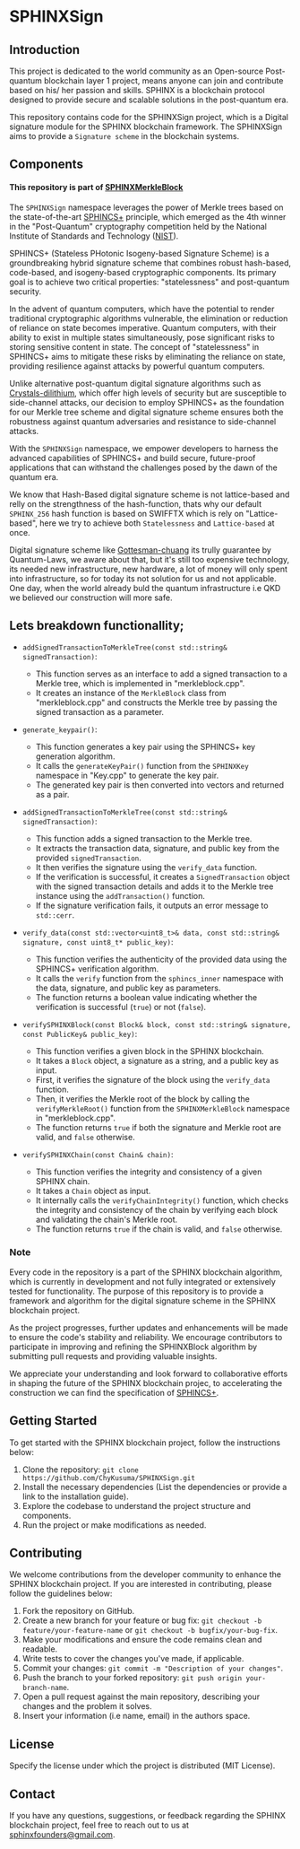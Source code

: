 # SPHINXSign

## Introduction

This project is dedicated to the world community as an Open-source Post-quantum blockchain layer 1 project, means anyone can join and contribute based on his/ her passion and skills. SPHINX is a blockchain protocol designed to provide secure and scalable solutions in the post-quantum era.

This repository contains code for the SPHINXSign project, which is a Digital signature module for the SPHINX blockchain framework. The SPHINXSign aims to provide a `Signature scheme` in the blockchain systems.


## Components

#### This repository is part of [SPHINXMerkleBlock](https://github.com/SPHINX-HUB-ORG/SPHINXMerkleBlock)

The `SPHINXSign` namespace leverages the power of Merkle trees based on the state-of-the-art [SPHINCS+](https://sphincs.org/) principle, which emerged as the 4th winner in the "Post-Quantum" cryptography competition held by the National Institute of Standards and Technology ([NIST](https://www.nist.gov/publications/breaking-category-five-sphincs-sha-256)).

SPHINCS+ (Stateless PHotonic Isogeny-based Signature Scheme) is a groundbreaking hybrid signature scheme that combines robust hash-based, code-based, and isogeny-based cryptographic components. Its primary goal is to achieve two critical properties: "statelessness" and post-quantum security.

In the advent of quantum computers, which have the potential to render traditional cryptographic algorithms vulnerable, the elimination or reduction of reliance on state becomes imperative. Quantum computers, with their ability to exist in multiple states simultaneously, pose significant risks to storing sensitive content in state. The concept of "statelessness" in SPHINCS+ aims to mitigate these risks by eliminating the reliance on state, providing resilience against attacks by powerful quantum computers.

Unlike alternative post-quantum digital signature algorithms such as [Crystals-dilithium](https://pq-crystals.org/dilithium/), which offer high levels of security but are susceptible to side-channel attacks, our decision to employ SPHINCS+ as the foundation for our Merkle tree scheme and digital signature scheme ensures both the robustness against quantum adversaries and resistance to side-channel attacks.

With the `SPHINXSign` namespace, we empower developers to harness the advanced capabilities of SPHINCS+ and build secure, future-proof applications that can withstand the challenges posed by the dawn of the quantum era.

We know that Hash-Based digital signature scheme is not lattice-based and relly on the strengthness of the hash-function, thats why our default `SPHINX_256` hash function is based on SWIFFTX which is rely on "Lattice-based", here we try to achieve both `Statelessness` and `Lattice-based` at once.

Digital signature scheme like [Gottesman-chuang](https://www.researchgate.net/publication/2186040_Quantum_Digital_Signatures) its trully guarantee by Quantum-Laws, we aware about that, but it's still too expensive technology, its needed new infrastructure, new hardware, a lot of money will only spent into infrastructure, so for today its not solution for us and not applicable. One day, when the world already buld the quantum infrastructure i.e QKD we believed our construction will more safe.

## Lets breakdown functionallity;

- `addSignedTransactionToMerkleTree(const std::string& signedTransaction)`: 
  - This function serves as an interface to add a signed transaction to a Merkle tree, which is implemented in "merkleblock.cpp". 
  - It creates an instance of the `MerkleBlock` class from "merkleblock.cpp" and constructs the Merkle tree by passing the signed transaction as a parameter.

- `generate_keypair()`:
  - This function generates a key pair using the SPHINCS+ key generation algorithm.
  - It calls the `generateKeyPair()` function from the `SPHINXKey` namespace in "Key.cpp" to generate the key pair.
  - The generated key pair is then converted into vectors and returned as a pair.

- `addSignedTransactionToMerkleTree(const std::string& signedTransaction)`:
  - This function adds a signed transaction to the Merkle tree.
  - It extracts the transaction data, signature, and public key from the provided `signedTransaction`.
  - It then verifies the signature using the `verify_data` function.
  - If the verification is successful, it creates a `SignedTransaction` object with the signed transaction details and adds it to the Merkle tree instance using the `addTransaction()` function.
  - If the signature verification fails, it outputs an error message to `std::cerr`.

- `verify_data(const std::vector<uint8_t>& data, const std::string& signature, const uint8_t* public_key)`:
  - This function verifies the authenticity of the provided data using the SPHINCS+ verification algorithm.
  - It calls the `verify` function from the `sphincs_inner` namespace with the data, signature, and public key as parameters.
  - The function returns a boolean value indicating whether the verification is successful (`true`) or not (`false`).

- `verifySPHINXBlock(const Block& block, const std::string& signature, const PublicKey& public_key)`:
  - This function verifies a given block in the SPHINX blockchain.
  - It takes a `Block` object, a signature as a string, and a public key as input.
  - First, it verifies the signature of the block using the `verify_data` function.
  - Then, it verifies the Merkle root of the block by calling the `verifyMerkleRoot()` function from the `SPHINXMerkleBlock` namespace in "merkleblock.cpp".
  - The function returns `true` if both the signature and Merkle root are valid, and `false` otherwise.

- `verifySPHINXChain(const Chain& chain)`:
  - This function verifies the integrity and consistency of a given SPHINX chain.
  - It takes a `Chain` object as input.
  - It internally calls the `verifyChainIntegrity()` function, which checks the integrity and consistency of the chain by verifying each block and validating the chain's Merkle root.
  - The function returns `true` if the chain is valid, and `false` otherwise.



### Note

Every code in the repository is a part of the SPHINX blockchain algorithm, which is currently in development and not fully integrated or extensively tested for functionality. The purpose of this repository is to provide a framework and algorithm for the digital signature scheme in the SPHINX blockchain project.

As the project progresses, further updates and enhancements will be made to ensure the code's stability and reliability. We encourage contributors to participate in improving and refining the SPHINXBlock algorithm by submitting pull requests and providing valuable insights.

We appreciate your understanding and look forward to collaborative efforts in shaping the future of the SPHINX blockchain projec, to accelerating the construction we can find the specification of [SPHINCS+](https://github.com/SPHINX-HUB-ORG/SPHINXSign/blob/main/sphincs%2B-round3-specification.pdf).


## Getting Started
To get started with the SPHINX blockchain project, follow the instructions below:

1. Clone the repository: `git clone https://github.com/ChyKusuma/SPHINXSign.git`
2. Install the necessary dependencies (List the dependencies or provide a link to the installation guide).
3. Explore the codebase to understand the project structure and components.
4. Run the project or make modifications as needed.


## Contributing
We welcome contributions from the developer community to enhance the SPHINX blockchain project. If you are interested in contributing, please follow the guidelines below:

1. Fork the repository on GitHub.
2. Create a new branch for your feature or bug fix: `git checkout -b feature/your-feature-name` or `git checkout -b bugfix/your-bug-fix`.
3. Make your modifications and ensure the code remains clean and readable.
4. Write tests to cover the changes you've made, if applicable.
5. Commit your changes: `git commit -m "Description of your changes"`.
6. Push the branch to your forked repository: `git push origin your-branch-name`.
7. Open a pull request against the main repository, describing your changes and the problem it solves.
8. Insert your information (i.e name, email) in the authors space.

## License
Specify the license under which the project is distributed (MIT License).

## Contact
If you have any questions, suggestions, or feedback regarding the SPHINX blockchain project, feel free to reach out to us at [sphinxfounders@gmail.com](mailto:sphinxfounders@gmail.com).
